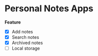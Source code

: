 # Personal Notes Apps

**Feature**

-   [x] Add notes
-   [x] Search notes
-   [x] Archived notes
-   [ ] Local storage
